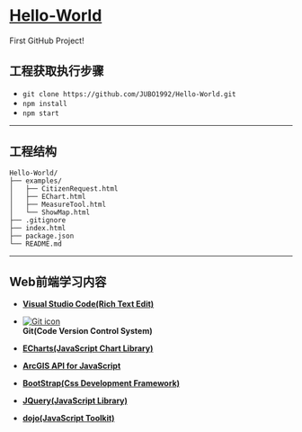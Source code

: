 # [Hello-World](https://github.com/JUBO1992/Hello-World)

First GitHub Project!<br/>

## 工程获取执行步骤
* `git clone https://github.com/JUBO1992/Hello-World.git`
* `npm install`
* `npm start`

**********
## 工程结构
```
Hello-World/
├── examples/
│   ├── CitizenRequest.html
│   ├── EChart.html
│   ├── MeasureTool.html
│   └── ShowMap.html
├── .gitignore
├── index.html
├── package.json
└── README.md
```
----------
## Web前端学习内容

* [**Visual Studio Code(Rich Text Edit)**](https://code.visualstudio.com/docs)

* [![Git icon](http://git-scm.com/images/logo@2x.png)](https://git-scm.com/book/zh/v2)<br>
**Git(Code Version Control System)**

* [**ECharts(JavaScript Chart Library)**](http://echarts.baidu.com/)

* [**ArcGIS API for JavaScript**](https://developers.arcgis.com/javascript/)

* [**BootStrap(Css Development Framework)**](http://v3.bootcss.com/)

* [**JQuery(JavaScript Library)**](http://api.jquery.com/)

* [**dojo(JavaScript Toolkit)**](http://dojotoolkit.org/)